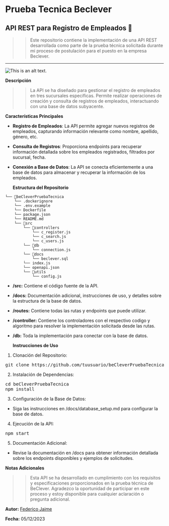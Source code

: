 # Prueba Tecnica Beclever

## API REST para Registro de Empleados 📝

> > Este repositorio contiene la implementación de una API REST desarrollada como parte de la prueba técnica solicitada durante mi proceso de postulación para el puesto en la empresa Beclever.

---

![This is an alt text.](https://cessi.org.ar/wp-content/uploads/2022/03/beclever.jpg "Logo de la empresa Be Clever.")

**Descripción**

> > La API se ha diseñado para gestionar el registro de empleados en tres sucursales específicas. Permite realizar operaciones de creación y consulta de registros de empleados, interactuando con una base de datos subyacente.

**Características Principales**

- **Registro de Empleados**: La API permite agregar nuevos registros de empleados, capturando información relevante como nombre, apellido, género, etc.

- **Consulta de Registros**: Proporciona endpoints para recuperar información detallada sobre los empleados registrados, filtrados por sucursal, fecha.

- **Conexión a Base de Datos**: La API se conecta eficientemente a una base de datos para almacenar y recuperar la información de los empleados.

  **Estructura del Repositorio**

```
└── 📁beCleverPruebaTecnica
    └── .dockerignore
    └── .env.example
    └── Dockerfile
    └── package.json
    └── README.md
    └── 📁src
        └── 📁controllers
            └── c_register.js
            └── c_search.js
            └── c_users.js
        └── 📁db
            └── connection.js
        └── 📁docs
            └── beclever.sql
        └── index.js
        └── openapi.json
        └── 📁utils
            └── config.js
```

- **/src:** Contiene el código fuente de la API.

- **/docs:** Documentación adicional, instrucciones de uso, y detalles sobre la estructura de la base de datos.
- **/routes:** Contiene todas las rutas y endpoints que puede utilizar.
- **/controller:** Contiene los controladores con el respectivo codigo y algoritmo para resolver la implementación solicitada desde las rutas.
- **/db:** Toda la implementación para conectar con la base de datos.

  **Instrucciones de Uso**

1. Clonación del Repositorio:

<pre>
git clone https://github.com/tuusuario/beCleverPruebaTecnica.git
</pre>

2. Instalación de Dependencias:

<pre>cd beCleverPruebaTecnica
npm install</pre>

3. Configuración de la Base de Datos:

- Siga las instrucciones en /docs/database_setup.md para configurar la base
  de datos.

4. Ejecución de la API:

<pre>npm start</pre>

5. Documentación Adicional:

- Revise la documentación en /docs para obtener información detallada sobre los endpoints disponibles y ejemplos de solicitudes.

**Notas Adicionales**

> > Esta API se ha desarrollado en cumplimiento con los requisitos y especificaciones proporcionados en la prueba técnica de BeClever. Agradezco la oportunidad de participar en este proceso y estoy disponible para cualquier aclaración o pregunta adicional.

**Autor:** [Federico Jaime](https://www.linkedin.com/in/federicojaime/)

**Fecha:** 05/12/2023
